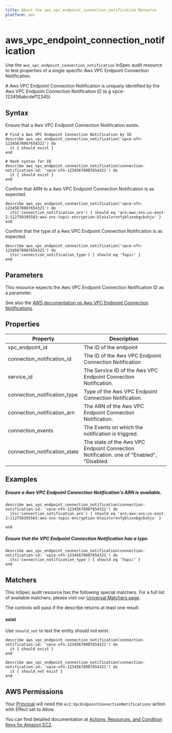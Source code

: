 ```yaml
---
title: About the aws_vpc_endpoint_connection_notification Resource
platform: aws
---
```


# aws\_vpc\_endpoint\_connection\_notification

Use the `aws_vpc_endpoint_connection_notification` InSpec audit resource to test properties of a single specific Aws VPC Endpoint Connection Notification.

A Aws VPC Endpoint Connection Notification is uniquely identified by the Aws VPC Endpoint Connection Notification ID (e.g vpce-123456abcdef12345)

## Syntax

Ensure that a Aws VPC Endpoint Connection Notification exists.

    # Find a Aws VPC Endpoint Connection Notification by ID
    describe aws_vpc_endpoint_connection_notification('vpce-nfn-12345678987654321') do
      it { should exist }
    end
    
    # Hash syntax for ID
    describe aws_vpc_endpoint_connection_notification(connection-notification-id: 'vpce-nfn-12345678987654321') do
      it { should exist }
    end


Confirm that ARN to a Aws VPC Endpoint Connection Notification is as expected.

    describe aws_vpc_endpoint_connection_notification('vpce-nfn-12345678987654321') do
      its('connection_notification_arn') { should eq 'arn:aws:sns:us-east-2:112758395563:aws-sns-topic-encryption-bloixlvrsnfyblzxnbgcbvhju' }
    end

Confirm that the type of a Aws VPC Endpoint Connection Notification is as expected.

    describe aws_vpc_endpoint_connection_notification('vpce-nfn-12345678987654321') do
      its('connection_notification_type') { should eq 'Topic' }
    end


## Parameters

This resource expects the Aws VPC Endpoint Connection Notification ID as a parameter.

See also the [AWS documentation on Aws VPC Endpoint Connection Notifications](https://docs.aws.amazon.com/AWSCloudFormation/latest/UserGuide/aws-resource-ec2-vpcendpointconnectionnotification.html).

## Properties

|Property                                   | Description|
| ---                                       | --- |
|vpc_endpoint_id                            | The ID of the endpoint |
|connection_notification_id                 | The ID of the Aws VPC Endpoint Connection Notification |
|service_id                                 | The Service ID of the Aws VPC Endpoint Connection Notification. |
|connection_notification_type               | Type of the Aws VPC Endpoint Connection Notification.|
|connection_notification_arn                | The ARN of the Aws VPC Endpoint Connection Notification. |
|connection_events                          | The Events on which the notification is triggred. |
|connection_notification_state              | The state of the Aws VPC Endpoint Connection Notification. one of "Enabled", "Disabled. |

## Examples

##### Ensure a Aws VPC Endpoint Connection Notification's ARN is available.
    describe aws_vpc_endpoint_connection_notification(connection-notification-id: 'vpce-nfn-12345678987654321') do
      its('connection_notification_arn') { should eq 'arn:aws:sns:us-east-2:112758395563:aws-sns-topic-encryption-bloixlvrsnfyblzxnbgcbvhju' }
      
    end

##### Ensure that the VPC Endpoint Connection Notification has a type.
    describe aws_vpc_endpoint_connection_notification(connection-notification-id: 'vpce-nfn-12345678987654321') do
      its('connection_notification_type') { should eq 'Topic' }
    end


## Matchers

This InSpec audit resource has the following special matchers. For a full list of available matchers, please visit our [Universal Matchers page](https://www.inspec.io/docs/reference/matchers/).

The controls will pass if the describe returns at least one result.

#### exist

Use `should_not` to test the entity should not exist.

    describe aws_vpc_endpoint_connection_notification(connection-notification-id: 'vpce-nfn-12345678987654321') do
      it { should exist }
    end
      
    describe aws_vpc_endpoint_connection_notification(connection-notification-id: 'vpce-nfn-12345678987654321') do
      it { should_not exist }
    end


## AWS Permissions

Your [Principal](https://docs.aws.amazon.com/IAM/latest/UserGuide/intro-structure.html#intro-structure-principal) will need the `ec2:VpcEndpointConnectionNotifications` action with Effect set to Allow.

You can find detailed documentation at [Actions, Resources, and Condition Keys for Amazon EC2](https://docs.aws.amazon.com/IAM/latest/UserGuide/list_amazonec2.html).
